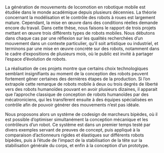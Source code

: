 La génération de mouvements de locomotion en robotique mobile est étudiée dans le monde académique depuis plusieurs
décennies. La théorie concernant la modélisation et le contrôle des robots à roues est largement mature. Cependant, la
mise en œuvre dans des conditions réelles demande encore du travail. Dans cette thèse, nous faisons le rapport de trois
projets mettant en œuvre trois différents types de robots mobiles. Nous débutons dans chaque cas par une réflexion sur
les qualités recherchées d’un mouvement dans un contexte particulier, qu’il soit artistique ou industriel, et
terminons par une mise en œuvre concrète sur des robots, notamment dans le cadre d’expositions de plusieurs mois, où le
public est invité à partager l’espace d’évolution de robots.

La réalisation de ces projets montre que certains choix technologiques semblant insignifiants au moment de la
conception des robots peuvent fortement gêner certaines des dernières étapes de la production.
Si l’on extrapole cette remarque de robots mobile à deux ou trois degrés de liberté vers des robots humanoïdes pouvant
en avoir plusieurs dizaines, il apparait que l’approche classique de conception de robots humanoïdes par des
mécatroniciens, qui les transfèrent ensuite à des équipes spécialisées en contrôle afin de pouvoir générer des
mouvements n’est pas idéale.

Nous proposons alors un système de codesign de marcheurs bipèdes, où il est possible d’optimiser simultanément la
conception mécanique et les contrôleurs d’un robot. Ce système est dans un premier temps testé par divers exemples
servant de preuves de concept, puis appliqué à la comparaison d’actionneurs rigides et élastiques sur différents robots
bipèdes, puis à l’étude de l’impact de la stabilisation de la tête sur la stabilisation générale du corps, et enfin à
la conception d’un prototype.
